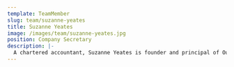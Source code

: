 ```yaml
---
template: TeamMember
slug: team/suzanne-yeates
title: Suzanne Yeates
image: /images/team/suzanne-yeates.jpg
position: Company Secretary
description: |-
  A chartered accountant, Suzanne Yeates is founder and principal of Outsourced Accounting Solutions. She has worked with public companies for more than 20 years and provides both CFO and company secretarial services to a number of public and private companies. Suzanne also has extensive experience working with tech industry start-ups.
---
```

